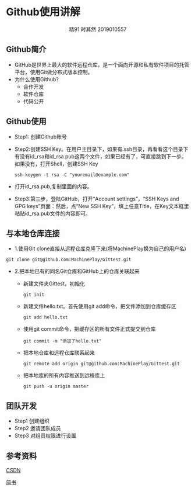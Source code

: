 # Github使用讲解

<center>精91 时其然 2019010557</center>

## Github简介

- GitHub是世界上最大的软件远程仓库，是一个面向开源和私有软件项目的托管平台，使用Git做分布式版本控制。
- 为什么使用Github?
  - 合作开发
  - 软件仓库
  - 代码公开

## Github使用

- Step1: 创建Github账号

- Step2:创建SSH Key。在用户主目录下，如果有.ssh目录，再看看这个目录下有没有id_rsa和id_rsa.pub这两个文件，如果已经有了，可直接跳到下一步。如果没有，打开Shell，创建SSH Key

  `ssh-keygen -t rsa -C "youremail@example.com"`

- 打开id_rsa.pub,复制里面的内容。

- Step3:第三步，登陆GitHub，打开“Account settings”，“SSH Keys and GPG keys”页面：然后，点“New SSH Key”，填上任意Title，在Key文本框里粘贴id_rsa.pub文件的内容即可。

## 与本地仓库连接

- 1.使用Git clone直接从远程仓库克隆下来(将MachinePlay换为自己的用户名)

`git clone git@github.com:MachinePlay/Gittest.git` 

- 2.把本地已有的同名Git仓库和GitHub上的仓库关联起来

  - 新建文件夹Gittest，初始化

    `git init ` 

  - 新建文件hello.txt。首先使用git add命令，把文件添加到仓库缓存区

    `git add hello.txt` 

  - 使用git commit命令，把缓存区的所有文件正式提交到仓库

    `git commit -m "添加了hello.txt" ` 

  - 把本地仓库和远程仓库联系起来

    `git remote add origin git@github.com:MachinePlay/Gittest.git ` 

  - 把本地库的所有内容推送到远程库上

    `git push -u origin master` 

## 团队开发

- Step1 创建组织
- Step2 邀请团队成员
- Step3 对组员权限进行设置

## 参考资料

[CSDN](https://blog.csdn.net/mssora/article/details/53800777)

[简书](https://www.jianshu.com/p/296d22275cdd)
